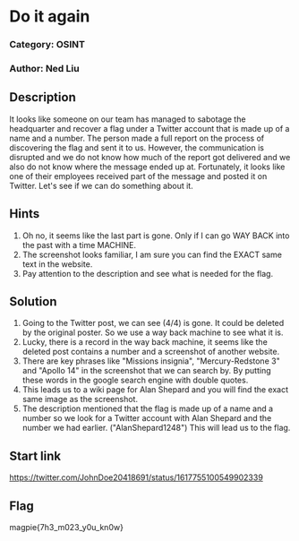 # Do it again
### Category: OSINT
### Author: Ned Liu

## Description
It looks like someone on our team has managed to sabotage the headquarter and recover a flag under a Twitter account that is made up of a name and a number. 
The person made a full report on the process of discovering the flag and sent it to us. 
However, the communication is disrupted and we do not know how much of the report got delivered and we also do not know where the message ended up at. 
Fortunately, it looks like one of their employees received part of the message and posted it on Twitter. Let's see if we can do something about it.

## Hints

1. Oh no, it seems like the last part is gone. Only if I can go WAY BACK into the past with a time MACHINE.
2. The screenshot looks familiar, I am sure you can find the EXACT same text in the website.
3. Pay attention to the description and see what is needed for the flag.


## Solution
1. Going to the Twitter post, we can see (4/4) is gone. It could be deleted by the original poster. So we use a way back machine to see what it is.
2. Lucky, there is a record in the way back machine, it seems like the deleted post contains a number and a screenshot of another website.
3. There are key phrases like "Missions insignia", "Mercury-Redstone 3" and "Apollo 14" in the screenshot that we can search by. By putting these words in the google search engine with double quotes.
4. This leads us to a wiki page for Alan Shepard and you will find the exact same image as the screenshot.
5. The description mentioned that the flag is made up of a name and a number so we look for a Twitter account with Alan Shepard and the number we had earlier. ("AlanShepard1248") This will lead us to the flag.

## Start link
https://twitter.com/JohnDoe20418691/status/1617755100549902339

## Flag
magpie{7h3_m023_y0u_kn0w}
